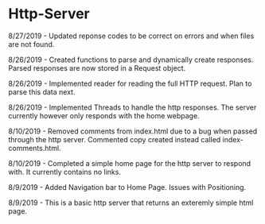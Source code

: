 # Http-Server

8/27/2019 - Updated reponse codes to be correct on errors and when files are not found.

8/26/2019 - Created functions to parse and dynamically create responses. Parsed responses are now stored in a Request object.

8/26/2019 - Implemented reader for reading the full HTTP request. Plan to parse this data next.

8/26/2019 - Implemented Threads to handle the http responses. The server currently however only responds with the home webpage.

8/10/2019 - Removed comments from index.html due to a bug when passed through the http server. Commented copy created instead called index-comments.html.

8/10/2019 - Completed a simple home page for the http server to respond with. It currently contains no links.

8/9/2019 - Added Navigation bar to Home Page. Issues with Positioning.

8/9/2019 - This is a basic http server that returns an exteremly simple html page.
